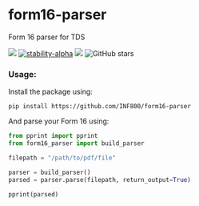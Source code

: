 # form16-parser
Form 16 parser for TDS

[![](https://img.shields.io/static/v1?label=Licence&message=MIT&color=darkgreen)](https://github.com/INF800/form16-parser)
[![stability-alpha](https://img.shields.io/badge/stability-alpha-f4d03f.svg)](https://github.com/mkenney/software-guides/blob/master/STABILITY-BADGES.md#alpha)
[![](https://img.shields.io/static/v1?label=Python&message=3.11&color=indigo)](https://github.com/INF800/form16-parser) <img src="https://img.shields.io/github/stars/INF800/form16-parser.svg?style=social&label=Star us on GitHub!" alt="GitHub stars">


### Usage:

Install the package using:

```
pip install https://github.com/INF800/form16-parser
```

And parse your Form 16 using:

```py
from pprint import pprint
from form16_parser import build_parser

filepath = "/path/to/pdf/file"

parser = build_parser()
parsed = parser.parse(filepath, return_output=True)

pprint(parsed)
```
